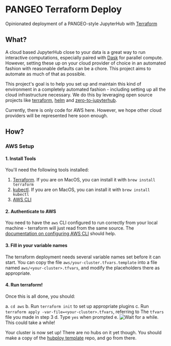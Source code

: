# PANGEO Terraform Deploy

Opinionated deployment of a PANGEO-style JupyterHub with [Terraform](https://www.terraform.io/)

## What?

A cloud based JupyterHub close to your data is a great way to run interactive
computations, especially paired with [Dask](http://dask.org/) for parallel compute.
However, setting these up on your cloud provider of choice in an automated fashion
with reasonable defaults can be a chore. This project aims to automate as much of that
as possible.

This project's goal is to help you set up and maintain this kind of environment
in a completely automated fashion - including setting up all the cloud infrastructure
necessary. We do this by leveraging open source projects like
[terraform](https://www.terraform.io/), [helm](https://helm.sh/) and
[zero-to-jupyterhub](https://z2jh.jupyter.org).

Currently, there is only code for AWS here. However, we hope other cloud providers
will be represented here soon enough.

## How?

### AWS Setup

#### 1. Install Tools

You'll need the following tools installed:

1. [Terraform](https://www.terraform.io/downloads.html).
   If you are on MacOS, you can install it with `brew install terraform`
2. [kubectl](https://kubernetes.io/docs/tasks/tools/install-kubectl/).
   If you are on MacOS, you can install it with `brew install kubectl`
3. [AWS CLI](https://aws.amazon.com/cli/)

#### 2. Authenticate to AWS

You need to have the `aws` CLI configured to run correctly from your
local machine - terraform will just read from the same source. The
[documentation on configuring AWS CLI](https://docs.aws.amazon.com/cli/latest/userguide/cli-chap-configure.html)
should help.

#### 3. Fill in your variable names

The terraform deployment needs several variable names set before it
can start. You can copy the file `aws/your-cluster.tfvars.template` into a file
named `aws/<your-cluster>.tfvars`, and modify the placeholders there
as appropriate.

#### 4. Run terraform!

Once this is all done, you should:

a. `cd aws`
b. Run `terraform init` to set up appropriate plugins
c. Run `terraform apply -var-file=<your-cluster>.tfvars`, referring to
   The `tfvars` file you made in step 3
d. Type `yes` when prompted
e. ![Wait for a while](https://imgs.xkcd.com/comics/compiling.png).
   This could take a while!

Your cluster is now set up! There are no hubs on it yet though. You should
make a copy of the [hubploy template](https://github.com/yuvipanda/hubploy-template)
repo, and go from there.
